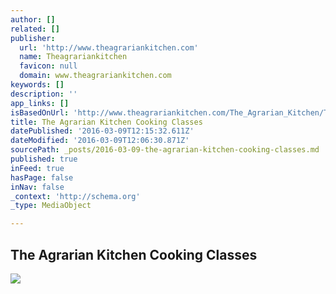 ```yaml
---
author: []
related: []
publisher:
  url: 'http://www.theagrariankitchen.com'
  name: Theagrariankitchen
  favicon: null
  domain: www.theagrariankitchen.com
keywords: []
description: ''
app_links: []
isBasedOnUrl: 'http://www.theagrariankitchen.com/The_Agrarian_Kitchen/The_Agrarian_Kitchen_Cooking_Classes.html'
title: The Agrarian Kitchen Cooking Classes
datePublished: '2016-03-09T12:15:32.611Z'
dateModified: '2016-03-09T12:06:30.871Z'
sourcePath: _posts/2016-03-09-the-agrarian-kitchen-cooking-classes.md
published: true
inFeed: true
hasPage: false
inNav: false
_context: 'http://schema.org'
_type: MediaObject

---
```

<article style=""><h1>The Agrarian Kitchen Cooking Classes</h1><img src="http://www.theagrariankitchen.com/The_Agrarian_Kitchen/The_Agrarian_Kitchen_Cooking_Classes_files/D1000014.jpg" /></article>